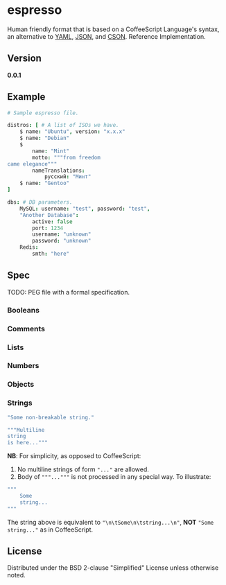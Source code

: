 # espresso
Human friendly format that is based on a CoffeeScript Language's syntax, an alternative to
[YAML](http://yaml.org), [JSON](http://json.org), and [CSON](https://github.com/bevry/cson).
Reference Implementation.

## Version
**0.0.1**

## Example
```coffee
# Sample espresso file.

distros: [ # A list of ISOs we have.
	$ name: "Ubuntu", version: "x.x.x"
	$ name: "Debian"
	$
		name: "Mint"
		motto: """from freedom
came elegance"""
		nameTranslations:
			русский: "Минт"
	$ name: "Gentoo"
]

dbs: # DB parameters.
	MySQL: username: "test", password: "test",
	"Another Database":
		active: false
		port: 1234
		username: "unknown"
		password: "unknown"
	Redis:
		smth: "here"
```

## Spec
TODO: PEG file with a formal specification.

### Booleans
### Comments
### Lists
### Numbers
### Objects
### Strings
```coffee
"Some non-breakable string."
```
```coffee
"""Multiline
string
is here..."""
```
**NB**: For simplicity, as opposed to CoffeeScript:

1. No multiline strings of form `"..."` are allowed.
2. Body of `"""..."""` is not processed in any special way. To illustrate:
```coffee
"""
	Some
	string...
"""
```
The string above is equivalent to `"\n\tSome\n\tstring...\n"`, **NOT**
`"Some string..."` as in CoffeeScript.

## License
Distributed under the BSD 2-clause "Simplified" License unless otherwise noted.
